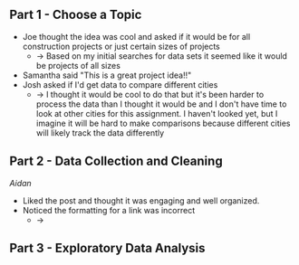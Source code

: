 ## Part 1 - Choose a Topic
- Joe thought the idea was cool and asked if it would be for all construction projects or just certain sizes of projects
	- -> Based on my initial searches for data sets it seemed like it would be projects of all sizes
- Samantha said "This is a great project idea!!"
- Josh asked if I'd get data to compare different cities 
	- -> I thought it would be cool to do that but it's been harder to process the data than I thought it would be and I don't have time to look at other cities for this assignment. I haven't looked yet, but I imagine it will be hard to make comparisons because different cities will likely track the data differently

## Part 2 - Data Collection and Cleaning
*Aidan*
- Liked the post and thought it was engaging and well organized. 
- Noticed the formatting for a link was incorrect 
	- ->


## Part 3 - Exploratory Data Analysis
